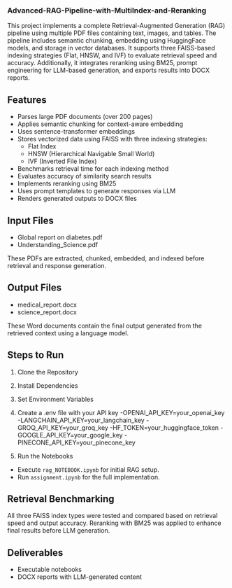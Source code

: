 ### Advanced-RAG-Pipeline-with-MultiIndex-and-Reranking

This project implements a complete Retrieval-Augmented Generation (RAG) pipeline using multiple PDF files containing text, images, and tables. The pipeline includes semantic chunking, embedding using HuggingFace models, and storage in vector databases. It supports three FAISS-based indexing strategies (Flat, HNSW, and IVF) to evaluate retrieval speed and accuracy. Additionally, it integrates reranking using BM25, prompt engineering for LLM-based generation, and exports results into DOCX reports.

## Features

- Parses large PDF documents (over 200 pages)
- Applies semantic chunking for context-aware embedding
- Uses sentence-transformer embeddings
- Stores vectorized data using FAISS with three indexing strategies:
  - Flat Index
  - HNSW (Hierarchical Navigable Small World)
  - IVF (Inverted File Index)
- Benchmarks retrieval time for each indexing method
- Evaluates accuracy of similarity search results
- Implements reranking using BM25
- Uses prompt templates to generate responses via LLM
- Renders generated outputs to DOCX files

## Input Files

- Global report on diabetes.pdf
- Understanding_Science.pdf

These PDFs are extracted, chunked, embedded, and indexed before retrieval and response generation.

## Output Files

- medical_report.docx
- science_report.docx

These Word documents contain the final output generated from the retrieved context using a language model.

## Steps to Run

1. Clone the Repository
2. Install Dependencies
3. Set Environment Variables
4. Create a .env file with your API key
-OPENAI_API_KEY=your_openai_key
-LANGCHAIN_API_KEY=your_langchain_key
-GROQ_API_KEY=your_groq_key
-HF_TOKEN=your_huggingface_token
-GOOGLE_API_KEY=your_google_key
-PINECONE_API_KEY=your_pinecone_key

4. Run the Notebooks
- Execute `rag_NOTEBOOK.ipynb` for initial RAG setup.
- Run `assignment.ipynb` for the full implementation.

## Retrieval Benchmarking

All three FAISS index types were tested and compared based on retrieval speed and output accuracy. Reranking with BM25 was applied to enhance final results before LLM generation.

## Deliverables

- Executable notebooks
- DOCX reports with LLM-generated content
